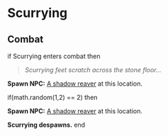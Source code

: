 # Scurrying







## Combat

if Scurrying enters combat  then


>*Scurrying feet scratch across the stone floor...*


**Spawn NPC:**  [A shadow reaver](/npc/179346) at this location.


if(math.random(1,2) == 2) then



**Spawn NPC:**  [A shadow reaver](/npc/179346) at this location.



**Scurrying despawns.**
end
